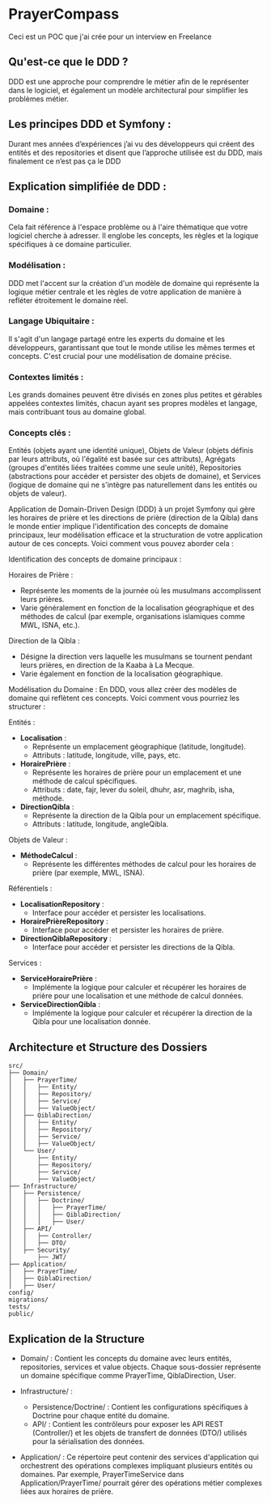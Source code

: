 # PrayerCompass

Ceci est un POC que j'ai crée pour un interview en Freelance

## Qu'est-ce que le DDD ?

DDD est une approche pour comprendre le métier afin de le représenter dans le logiciel, et également un modèle architectural pour simplifier les problèmes métier.

##  Les principes DDD et Symfony :

Durant mes années d’expériences j’ai vu des développeurs   qui créent des entités et des repositories et disent que l’approche utilisée est du DDD, mais finalement ce n’est pas ça le DDD

## Explication simplifiée de DDD :

### Domaine : 

Cela fait référence à l'espace problème ou à l'aire thématique que votre logiciel cherche à adresser. Il englobe les concepts, les règles et la logique spécifiques à ce domaine particulier.

### Modélisation : 

DDD met l'accent sur la création d'un modèle de domaine qui représente la logique métier centrale et les règles de votre application de manière à refléter étroitement le domaine réel.

### Langage Ubiquitaire : 

Il s'agit d'un langage partagé entre les experts du domaine et les développeurs, garantissant que tout le monde utilise les mêmes termes et concepts. C'est crucial pour une modélisation de domaine précise.

### Contextes limités : 

Les grands domaines peuvent être divisés en zones plus petites et gérables appelées contextes limités, chacun ayant ses propres modèles et langage, mais contribuant tous au domaine global.

### Concepts clés : 

Entités (objets ayant une identité unique), Objets de Valeur (objets définis par leurs attributs, où l'égalité est basée sur ces attributs), Agrégats (groupes d'entités liées traitées comme une seule unité), Repositories (abstractions pour accéder et persister des objets de domaine), et Services (logique de domaine qui ne s'intègre pas naturellement dans les entités ou objets de valeur).


Application de Domain-Driven Design (DDD) à un projet Symfony qui gère les horaires de prière et les directions de prière (direction de la Qibla) dans le monde entier implique l'identification des concepts de domaine principaux, leur modélisation efficace et la structuration de votre application autour de ces concepts. Voici comment vous pouvez aborder cela :

Identification des concepts de domaine principaux :

Horaires de Prière :
- Représente les moments de la journée où les musulmans accomplissent leurs prières.
- Varie généralement en fonction de la localisation géographique et des méthodes de calcul (par exemple, organisations islamiques comme MWL, ISNA, etc.).

Direction de la Qibla :
- Désigne la direction vers laquelle les musulmans se tournent pendant leurs prières, en direction de la Kaaba à La Mecque.
- Varie également en fonction de la localisation géographique.

Modélisation du Domaine :
En DDD, vous allez créer des modèles de domaine qui reflètent ces concepts. Voici comment vous pourriez les structurer :

Entités :
- **Localisation** :
    - Représente un emplacement géographique (latitude, longitude).
    - Attributs : latitude, longitude, ville, pays, etc.
- **HorairePrière** :
    - Représente les horaires de prière pour un emplacement et une méthode de calcul spécifiques.
    - Attributs : date, fajr, lever du soleil, dhuhr, asr, maghrib, isha, méthode.
- **DirectionQibla** :
    - Représente la direction de la Qibla pour un emplacement spécifique.
    - Attributs : latitude, longitude, angleQibla.

Objets de Valeur :
- **MéthodeCalcul** :
    - Représente les différentes méthodes de calcul pour les horaires de prière (par exemple, MWL, ISNA).

Référentiels :
- **LocalisationRepository** :
    - Interface pour accéder et persister les localisations.
- **HorairePrièreRepository** :
    - Interface pour accéder et persister les horaires de prière.
- **DirectionQiblaRepository** :
    - Interface pour accéder et persister les directions de la Qibla.

Services :
- **ServiceHorairePrière** :
    - Implémente la logique pour calculer et récupérer les horaires de prière pour une localisation et une méthode de calcul données.
- **ServiceDirectionQibla** :
    - Implémente la logique pour calculer et récupérer la direction de la Qibla pour une localisation donnée.


## Architecture et Structure des Dossiers

````
src/
├── Domain/
│   ├── PrayerTime/
│   │   ├── Entity/
│   │   ├── Repository/
│   │   ├── Service/
│   │   ├── ValueObject/
│   ├── QiblaDirection/
│   │   ├── Entity/
│   │   ├── Repository/
│   │   ├── Service/
│   │   ├── ValueObject/
│   └── User/
│       ├── Entity/
│       ├── Repository/
│       ├── Service/
│       ├── ValueObject/
├── Infrastructure/
│   ├── Persistence/
│   │   ├── Doctrine/
│   │   │   ├── PrayerTime/
│   │   │   ├── QiblaDirection/
│   │   │   ├── User/
│   ├── API/
│   │   ├── Controller/
│   │   ├── DTO/
│   ├── Security/
│       ├── JWT/
├── Application/
│   ├── PrayerTime/
│   ├── QiblaDirection/
│   ├── User/
config/
migrations/
tests/
public/
````

## Explication de la Structure

- Domain/ : Contient les concepts du domaine avec leurs entités, repositories, services et value objects. Chaque sous-dossier représente un domaine spécifique comme PrayerTime, QiblaDirection, User.

- Infrastructure/ :

  - Persistence/Doctrine/ : Contient les configurations spécifiques à Doctrine pour chaque entité du domaine.
  - API/ : Contient les contrôleurs pour exposer les API REST (Controller/) et les objets de transfert de données (DTO/) utilisés pour la sérialisation des données.
  
- Application/ : Ce répertoire peut contenir des services d'application qui orchestrent des opérations complexes impliquant plusieurs entités ou domaines. Par exemple, PrayerTimeService dans Application/PrayerTime/ pourrait gérer des opérations métier complexes liées aux horaires de prière.